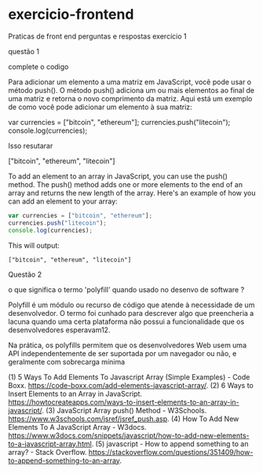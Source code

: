 # exercicio-frontend
Praticas de front end perguntas e respostas exercício 1

questão 1

complete o codigo 

Para adicionar um elemento a uma matriz em JavaScript, você pode usar o método push(). O método push() adiciona um ou mais elementos ao final de uma matriz e retorna o novo comprimento da matriz. Aqui está um exemplo de como você pode adicionar um elemento à sua matriz:

var currencies = ["bitcoin", "ethereum"];
currencies.push("litecoin");
console.log(currencies);

Isso  resutarar 

["bitcoin", "ethereum", "litecoin"]

To add an element to an array in JavaScript, you can use the push() method. The push() method adds one or more elements to the end of an array and returns the new length of the array. Here's an example of how you can add an element to your array:

```javascript
var currencies = ["bitcoin", "ethereum"];
currencies.push("litecoin");
console.log(currencies);
```

This will output:

```
["bitcoin", "ethereum", "litecoin"]
```

Questão 2

o que significa o termo 'polyfill' quando usado no desenvo de software ?


Polyfill é um módulo ou recurso de código que atende à necessidade de um desenvolvedor. O termo foi cunhado para descrever algo que preencheria a lacuna quando uma certa plataforma não possui a funcionalidade que os desenvolvedores esperavam12.

Na prática, os polyfills permitem que os desenvolvedores Web usem uma API independentemente de ser suportada por um navegador ou não, e geralmente com sobrecarga mínima

(1) 5 Ways To Add Elements To Javascript Array (Simple Examples) - Code Boxx. https://code-boxx.com/add-elements-javascript-array/.
(2) 6 Ways to Insert Elements to an Array in JavaScript. https://howtocreateapps.com/ways-to-insert-elements-to-an-array-in-javascript/.
(3) JavaScript Array push() Method - W3Schools. https://www.w3schools.com/jsref/jsref_push.asp.
(4) How To Add New Elements To A JavaScript Array - W3docs. https://www.w3docs.com/snippets/javascript/how-to-add-new-elements-to-a-javascript-array.html.
(5) javascript - How to append something to an array? - Stack Overflow. https://stackoverflow.com/questions/351409/how-to-append-something-to-an-array.
